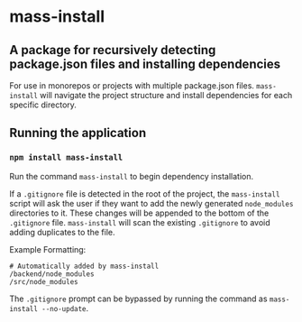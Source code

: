 # mass-install

## A package for recursively detecting package.json files and installing dependencies

For use in monorepos or projects with multiple package.json files. `mass-install` will navigate the project structure and install dependencies for each specific directory.

## Running the application

### `npm install mass-install`

Run the command `mass-install` to begin dependency installation.

If a `.gitignore` file is detected in the root of the project, the `mass-install` script will ask the user if they want to add the newly generated `node_modules` directories to it. These changes will be appended to the bottom of the `.gitignore` file. `mass-install` will scan the existing `.gitignore` to avoid adding duplicates to the file.

Example Formatting:

```
# Automatically added by mass-install
/backend/node_modules
/src/node_modules
```

The `.gitignore` prompt can be bypassed by running the command as `mass-install --no-update`.
